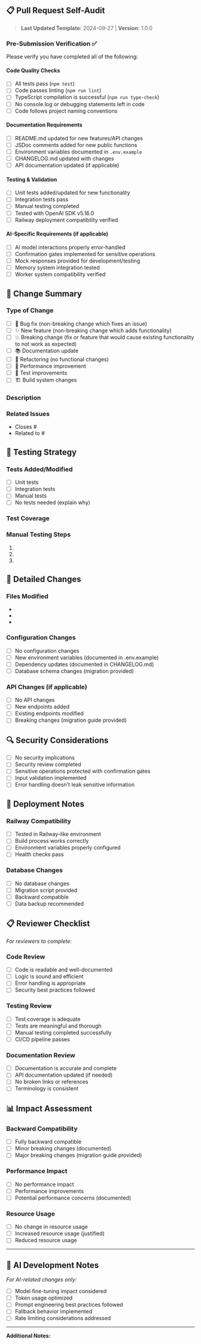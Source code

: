 ## 📋 Pull Request Self-Audit

> **Last Updated Template:** 2024-09-27 | **Version:** 1.0.0

### Pre-Submission Verification ✅
Please verify you have completed all of the following:

#### Code Quality Checks
- [ ] All tests pass (`npm test`)
- [ ] Code passes linting (`npm run lint`)
- [ ] TypeScript compilation is successful (`npm run type-check`)
- [ ] No console.log or debugging statements left in code
- [ ] Code follows project naming conventions

#### Documentation Requirements
- [ ] README.md updated for new features/API changes
- [ ] JSDoc comments added for new public functions
- [ ] Environment variables documented in `.env.example`
- [ ] CHANGELOG.md updated with changes
- [ ] API documentation updated (if applicable)

#### Testing & Validation
- [ ] Unit tests added/updated for new functionality
- [ ] Integration tests pass
- [ ] Manual testing completed
- [ ] Tested with OpenAI SDK v5.16.0
- [ ] Railway deployment compatibility verified

#### AI-Specific Requirements (if applicable)
- [ ] AI model interactions properly error-handled
- [ ] Confirmation gates implemented for sensitive operations
- [ ] Mock responses provided for development/testing
- [ ] Memory system integration tested
- [ ] Worker system compatibility verified

## 🚀 Change Summary

### Type of Change
<!-- Mark the relevant option -->
- [ ] 🐛 Bug fix (non-breaking change which fixes an issue)
- [ ] ✨ New feature (non-breaking change which adds functionality)
- [ ] 💥 Breaking change (fix or feature that would cause existing functionality to not work as expected)
- [ ] 📚 Documentation update
- [ ] 🔧 Refactoring (no functional changes)
- [ ] 🚀 Performance improvement
- [ ] 🧪 Test improvements
- [ ] 🏗️ Build system changes

### Description
<!-- Provide a brief description of what this PR accomplishes -->


### Related Issues
<!-- Link to related issues using "Closes #123" or "Fixes #123" syntax -->
- Closes #
- Related to #

## 🧪 Testing Strategy

### Tests Added/Modified
- [ ] Unit tests
- [ ] Integration tests  
- [ ] Manual tests
- [ ] No tests needed (explain why)

### Test Coverage
<!-- Describe what you tested and how -->


### Manual Testing Steps
<!-- Provide steps for reviewers to manually test your changes -->
1. 
2. 
3. 

## 📝 Detailed Changes

### Files Modified
<!-- List the main files that were changed -->
- 
- 
- 

### Configuration Changes
<!-- Any environment variable changes, new dependencies, etc. -->
- [ ] No configuration changes
- [ ] New environment variables (documented in .env.example)
- [ ] Dependency updates (documented in CHANGELOG.md)
- [ ] Database schema changes (migration provided)

### API Changes (if applicable)
<!-- Document any API endpoint changes -->
- [ ] No API changes
- [ ] New endpoints added
- [ ] Existing endpoints modified
- [ ] Breaking changes (migration guide provided)

## 🔍 Security Considerations

- [ ] No security implications
- [ ] Security review completed
- [ ] Sensitive operations protected with confirmation gates
- [ ] Input validation implemented
- [ ] Error handling doesn't leak sensitive information

## 🚄 Deployment Notes

### Railway Compatibility
- [ ] Tested in Railway-like environment
- [ ] Build process works correctly
- [ ] Environment variables properly configured
- [ ] Health checks pass

### Database Changes
- [ ] No database changes
- [ ] Migration script provided
- [ ] Backward compatible
- [ ] Data backup recommended

## 📋 Reviewer Checklist

*For reviewers to complete:*

### Code Review
- [ ] Code is readable and well-documented
- [ ] Logic is sound and efficient
- [ ] Error handling is appropriate
- [ ] Security best practices followed

### Testing Review
- [ ] Test coverage is adequate
- [ ] Tests are meaningful and thorough
- [ ] Manual testing completed successfully
- [ ] CI/CD pipeline passes

### Documentation Review
- [ ] Documentation is accurate and complete
- [ ] API documentation updated (if needed)
- [ ] No broken links or references
- [ ] Terminology is consistent

## 📊 Impact Assessment

### Backward Compatibility
- [ ] Fully backward compatible
- [ ] Minor breaking changes (documented)
- [ ] Major breaking changes (migration guide provided)

### Performance Impact
- [ ] No performance impact
- [ ] Performance improvements
- [ ] Potential performance concerns (documented)

### Resource Usage
- [ ] No change in resource usage
- [ ] Increased resource usage (justified)
- [ ] Reduced resource usage

---

## 🤖 AI Development Notes
*For AI-related changes only:*

- [ ] Model fine-tuning impact considered
- [ ] Token usage optimized
- [ ] Prompt engineering best practices followed
- [ ] Fallback behavior implemented
- [ ] Rate limiting considerations addressed

---

**Additional Notes:**
<!-- Any other information reviewers should know -->